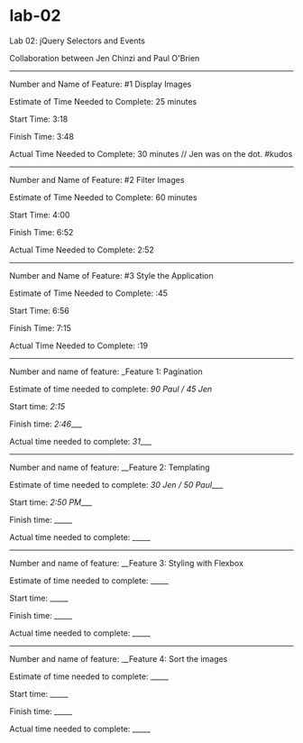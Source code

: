 # lab-02

Lab 02: jQuery Selectors and Events

Collaboration between Jen Chinzi and Paul O'Brien

-----

Number and Name of Feature: #1 Display Images

Estimate of Time Needed to Complete: 25 minutes

Start Time: 3:18

Finish Time: 3:48

Actual Time Needed to Complete: 30 minutes // Jen was on the dot. #kudos

-----

Number and Name of Feature: #2 Filter Images

Estimate of Time Needed to Complete: 60 minutes

Start Time: 4:00

Finish Time: 6:52

Actual Time Needed to Complete: 2:52

-----

Number and Name of Feature: #3 Style the Application

Estimate of Time Needed to Complete: :45

Start Time: 6:56

Finish Time: 7:15

Actual Time Needed to Complete: :19

-----

Number and name of feature: _Feature 1: Pagination

Estimate of time needed to complete: _90 Paul / 45 Jen_

Start time: _2:15_

Finish time: _2:46____

Actual time needed to complete: _31____

-----

Number and name of feature: __Feature 2: Templating

Estimate of time needed to complete: _30 Jen / 50 Paul____

Start time: _2:50 PM____

Finish time: _____

Actual time needed to complete: _____

-----

Number and name of feature: __Feature 3: Styling with Flexbox

Estimate of time needed to complete: _____

Start time: _____

Finish time: _____

Actual time needed to complete: _____

-----

Number and name of feature: __Feature 4: Sort the images

Estimate of time needed to complete: _____

Start time: _____

Finish time: _____

Actual time needed to complete: _____